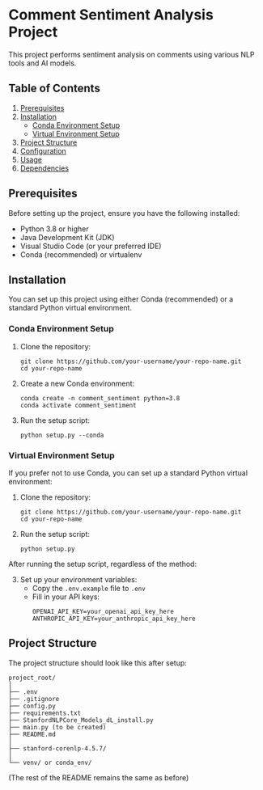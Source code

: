 # Comment Sentiment Analysis Project

This project performs sentiment analysis on comments using various NLP tools and AI models.

## Table of Contents
1. [Prerequisites](#prerequisites)
2. [Installation](#installation)
   - [Conda Environment Setup](#conda-environment-setup)
   - [Virtual Environment Setup](#virtual-environment-setup)
3. [Project Structure](#project-structure)
4. [Configuration](#configuration)
5. [Usage](#usage)
6. [Dependencies](#dependencies)

## Prerequisites

Before setting up the project, ensure you have the following installed:
- Python 3.8 or higher
- Java Development Kit (JDK)
- Visual Studio Code (or your preferred IDE)
- Conda (recommended) or virtualenv

## Installation

You can set up this project using either Conda (recommended) or a standard Python virtual environment.

### Conda Environment Setup

1. Clone the repository:
   ```
   git clone https://github.com/your-username/your-repo-name.git
   cd your-repo-name
   ```

2. Create a new Conda environment:
   ```
   conda create -n comment_sentiment python=3.8
   conda activate comment_sentiment
   ```

3. Run the setup script:
   ```
   python setup.py --conda
   ```

### Virtual Environment Setup

If you prefer not to use Conda, you can set up a standard Python virtual environment:

1. Clone the repository:
   ```
   git clone https://github.com/your-username/your-repo-name.git
   cd your-repo-name
   ```

2. Run the setup script:
   ```
   python setup.py
   ```

After running the setup script, regardless of the method:

3. Set up your environment variables:
   - Copy the `.env.example` file to `.env`
   - Fill in your API keys:
     ```
     OPENAI_API_KEY=your_openai_api_key_here
     ANTHROPIC_API_KEY=your_anthropic_api_key_here
     ```

## Project Structure

The project structure should look like this after setup:

```
project_root/
│
├── .env
├── .gitignore
├── config.py
├── requirements.txt
├── StanfordNLPCore_Models_dL_install.py
├── main.py (to be created)
├── README.md
│
├── stanford-corenlp-4.5.7/
│
└── venv/ or conda_env/
```

(The rest of the README remains the same as before)


